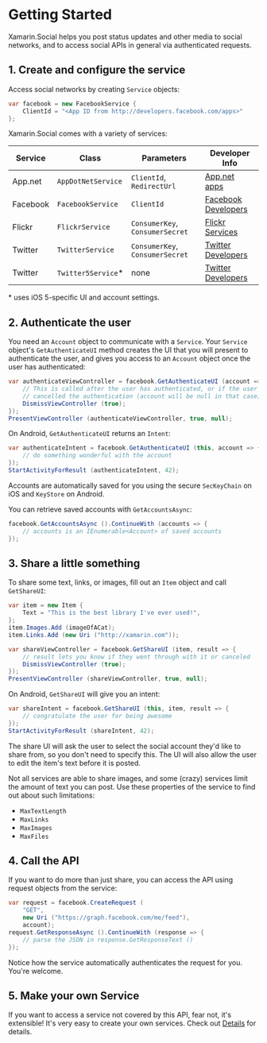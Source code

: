 # Getting Started

Xamarin.Social helps you post status updates and other media to social
networks, and to access social APIs in general via authenticated
requests.


## 1. Create and configure the service

Access social networks by creating `Service` objects:

```csharp
var facebook = new FacebookService {
	ClientId = "<App ID from http://developers.facebook.com/apps>"
};
```

Xamarin.Social comes with a variety of services:

<table>
	<thead><tr><th>Service</th><th>Class</th><th>Parameters</th><th>Developer Info</th></thead>
	<tbody>
		<tr>
			<td>App.net</td>
			<td><code>AppDotNetService</code></td>
			<td><code>ClientId</code>, <code>RedirectUrl</code></td>
			<td><a href="https://alpha.app.net/developer/apps/">App.net apps</a></td>
		</tr>
		<tr>
			<td>Facebook</td>
			<td><code>FacebookService</code></td>
			<td><code>ClientId</code></td>
			<td><a href="http://developers.facebook.com">Facebook Developers</a></td>
		</tr>
		<tr>
			<td>Flickr</td>
			<td><code>FlickrService</code></td>
			<td><code>ConsumerKey</code>, <code>ConsumerSecret</code></td>
			<td><a href="http://www.flickr.com/services/api/">Flickr Services</a></td>
		</tr>
		<tr>
			<td>Twitter</td>
			<td><code>TwitterService</code></td>
			<td><code>ConsumerKey</code>, <code>ConsumerSecret</code></td>
			<td><a href="http://dev.twitter.com">Twitter Developers</a></td>
		</tr>
		<tr>
			<td>Twitter</td>
			<td><code>Twitter5Service</code>*</td>
			<td>none</td>
			<td><a href="http://dev.twitter.com">Twitter Developers</a></td>
		</tr>
	</tbody>
</table>

\* uses iOS 5-specific UI and account settings.


## 2. Authenticate the user

You need an `Account` object to communicate with a `Service`.  Your
`Service` object's `GetAuthenticateUI` method creates the UI that you
will present to authenticate the user, and gives you access to an
`Account` object once the user has authenticated:

```csharp
var authenticateViewController = facebook.GetAuthenticateUI (account => {
	// This is called after the user has authenticated, or if the user
	// cancelled the authentication (account will be null in that case).
	DismissViewController (true);
});
PresentViewController (authenticateViewController, true, null);
```

On Android, `GetAuthenticateUI` returns an `Intent`:

```csharp
var authenticateIntent = facebook.GetAuthenticateUI (this, account => {
	// do something wonderful with the account
});
StartActivityForResult (authenticateIntent, 42);
```

Accounts are automatically saved for you using the secure `SecKeyChain`
on iOS and `KeyStore` on Android.

You can retrieve saved accounts with `GetAccountsAsync`:

```csharp
facebook.GetAccountsAsync ().ContinueWith (accounts => {
	// accounts is an IEnumerable<Account> of saved accounts
});
```

## 3. Share a little something

To share some text, links, or images, fill out an `Item` object and call
`GetShareUI`:

```csharp
var item = new Item {
	Text = "This is the best library I've ever used!",
};
item.Images.Add (imageOfACat);
item.Links.Add (new Uri ("http://xamarin.com"));

var shareViewController = facebook.GetShareUI (item, result => {
	// result lets you know if they went through with it or canceled
	DismissViewController (true);
});
PresentViewController (shareViewController, true, null);
```

On Android, `GetShareUI` will give you an intent:

```csharp
var shareIntent = facebook.GetShareUI (this, item, result => {
	// congratulate the user for being awesome
});
StartActivityForResult (shareIntent, 42);
```

The share UI will ask the user to select the social account they'd like
to share from, so you don't need to specify this. The UI will also allow
the user to edit the item's text before it is posted.

Not all services are able to share images, and some (crazy) services
limit the amount of text you can post. Use these properties of the
service to find out about such limitations:

* `MaxTextLength`
* `MaxLinks`
* `MaxImages`
* `MaxFiles`


## 4. Call the API

If you want to do more than just share, you can access the API using
request objects from the service:

```csharp
var request = facebook.CreateRequest (
	"GET",
	new Uri ("https://graph.facebook.com/me/feed"),
	account);
request.GetResponseAsync ().ContinueWith (response => {
	// parse the JSON in response.GetResponseText ()
});
```

Notice how the service automatically authenticates the request for you.
You're welcome.


## 5. Make your own Service

If you want to access a service not covered by this API, fear not, it's
extensible! It's very easy to create your own services. Check out
[Details](Details.md) for details.

